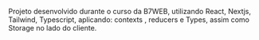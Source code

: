 Projeto desenvolvido durante o curso da B7WEB, utilizando React, Nextjs, Tailwind, Typescript, aplicando: contexts , reducers e Types, assim como Storage no lado do cliente.
